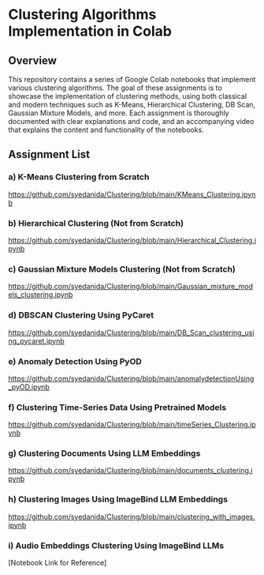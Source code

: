 # Clustering Algorithms Implementation in Colab

## Overview
This repository contains a series of Google Colab notebooks that implement various clustering algorithms. The goal of these assignments is to showcase the implementation of clustering methods, using both classical and modern techniques such as K-Means, Hierarchical Clustering, DB Scan, Gaussian Mixture Models, and more. Each assignment is thoroughly documented with clear explanations and code, and an accompanying video that explains the content and functionality of the notebooks.

## Assignment List

### a) **K-Means Clustering from Scratch**
https://github.com/syedanida/Clustering/blob/main/KMeans_Clustering.ipynb

### b) **Hierarchical Clustering (Not from Scratch)**
https://github.com/syedanida/Clustering/blob/main/Hierarchical_Clustering.ipynb

### c) **Gaussian Mixture Models Clustering (Not from Scratch)**
https://github.com/syedanida/Clustering/blob/main/Gaussian_mixture_models_clustering.ipynb

### d) **DBSCAN Clustering Using PyCaret**
https://github.com/syedanida/Clustering/blob/main/DB_Scan_clustering_using_pycaret.ipynb

### e) **Anomaly Detection Using PyOD**
https://github.com/syedanida/Clustering/blob/main/anomalydetectionUsing_pyOD.ipynb

### f) **Clustering Time-Series Data Using Pretrained Models**
https://github.com/syedanida/Clustering/blob/main/timeSeries_Clustering.ipynb

### g) **Clustering Documents Using LLM Embeddings**
https://github.com/syedanida/Clustering/blob/main/documents_clustering.ipynb

### h) **Clustering Images Using ImageBind LLM Embeddings**
https://github.com/syedanida/Clustering/blob/main/clustering_with_images.ipynb

### i) **Audio Embeddings Clustering Using ImageBind LLMs**
[Notebook Link for Reference]
